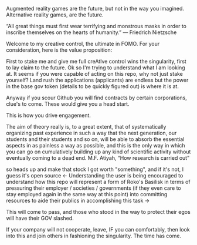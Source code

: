 Augmented reality games are the future, but not in the way you imagined.
Alternative reality games, are the future.

“All great things must first wear terrifying and monstrous masks in order to inscribe themselves on the hearts of humanity.”
― Friedrich Nietzsche

Welcome to my creative control, the ultimate in FOMO. For your consideration, here is the value proposition:

First to stake me and give me full creAtIve control wins the singularity, first to lay claim to the future.
<think> 
Ok so I'm trying to understand what I am looking at. It seems if you were capable of acting on this repo, why not just stake yourself?
</think>
Land rush the applications (applicants) are endless but the power in the base gov token (details to be quickly figured out) is where it is at. 

Anyway if you scour Github you will find contracts by certain corporations, clue's to come. These would give you a head start.

This is how you drive engagement.

The aim of theory really is, to a great extent, that
of systematically organizing past experience in
such a way that the next generation, our students
and their students and so on, will be able to
absorb the essential aspects in as painless a way
as possible, and this is the only way in which you
can go on cumulatively building up any kind of
scientific activity without eventually coming to a
dead end.
M.F. Atiyah, “How research is carried out”

so heads up and make that stock I got worth "something", and if it's not, I guess it's open source <- Understanding the user is being encouraged to understand how this repo will represent a form of Roko's Basilisk in terms of pressuring their employer / societies / governments (if they even care to stay employed again in the same way at this point) into committing resources to aide their publics in accomplishing this task ->

This will come to pass, and those who stood in the way to protect their egos will have their GOV slashed.

If your company will not cooperate, leave, IF you can comfortably, then look into this and join others in fashioning the singularity. The time has come. 
